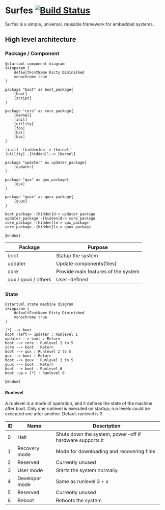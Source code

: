 # Surfes [![Build Status](https://travis-ci.org/kokabe2/surfes.svg?branch=master)](https://travis-ci.org/kokabe2/surfes)

Surfes is a simple, universal, reusable framework for embedded systems.

## High level architecture

### Package / Component

```plantuml
@startuml component diagram
skinparam {
    defaultFontName Ricty Diminished
    monochrome true
}

package "boot" as boot_package{
    [boot]
    [script]
}

package "core" as core_package{
    [kernel]
    [init]
    [utility]
    [foo]
    [bar]
    [baz]
}

[init] -[hidden]do--> [kernel]
[utility] -[hidden]l--> [kernel]

package "updater" as updater_package{
    [updater]
}

package "qux" as qux_package{
    [qux]
}

package "quux" as quux_package{
    [quux]
}

boot_package -[hidden]d-> updater_package
updater_package -[hidden]d-> core_package
core_package -[hidden]le-> qux_package
core_package -[hidden]le-> quux_package

@enduml
```

| Package             | Purpose                             |
| ------------------- | ----------------------------------- |
| boot                | Statup the system                   |
| updater             | Update components(files)            |
| core                | Provide main features of the system |
| qux / quux / others | User-defined                        |

### State

```plantuml
@startuml state machine diagram
skinparam {
    defaultFontName Ricty Diminished
    monochrome true
}

[*] --> boot
boot -left-> updater : Runlevel 1
updater --> boot : Return
boot --> core : Runlevel 2 to 5
core --> boot : Return
boot --> qux : Runlevel 2 to 5
qux --> boot : Return
boot --> quux : Runlevel 2 to 5
quux --> boot : Return
boot --> boot : Runlevel 6
boot -up-> [*] : Runlevel 0

@enduml
```

#### Runlevel

A runlevel is a mode of operation, and it defines the state of the machine after boot.
Only one runlevel is executed on startup; run levels could be executed one after another.
Default runlevel is 3.

| ID  | Name           | Description                                              |
| --- | -------------- | -------------------------------------------------------- |
| 0   | Halt           | Shuts down the system, power-off if hardware supports it |
| 1   | Recovery mode  | Mode for downloading and recovering files                |
| 2   | Reserved       | Currently unused                                         |
| 3   | User mode      | Starts the system normally                               |
| 4   | Developer mode | Same as runlevel 3 + x                                   |
| 5   | Reserved       | Currently unused                                         |
| 6   | Reboot         | Reboots the system                                       |
